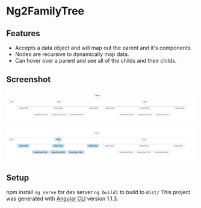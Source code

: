 # Ng2FamilyTree

## Features
* Accepts a data object and will map out the parent and it's components.
* Nodes are recursive to dynamically map data.
* Can hover over a parent and see all of the childs and their childs.


## Screenshot

![no highlight](https://github.com/somethiiing/ng2-familyTree/blob/master/familyTree2.png?raw=true)

![highlighted](https://github.com/somethiiing/ng2-familyTree/blob/master/familyTree1.png?raw=true)


## Setup
npm install
`ng serve` for dev server
`ng build1` to build to `dist/`
This project was generated with [Angular CLI](https://github.com/angular/angular-cli) version 1.1.3.
